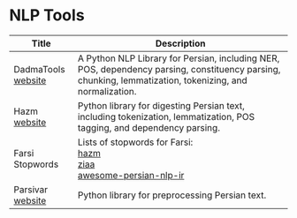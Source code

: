 # NLP Tools

| Title | Description |
| ----- | ----------- |
| DadmaTools<br>[website](https://github.com/Dadmatech/DadmaTools) | A Python NLP Library for Persian, including NER, POS, dependency parsing, constituency parsing, chunking, lemmatization, tokenizing, and normalization.|
| Hazm<br>[website](https://github.com/sobhe/hazm) | Python library for digesting Persian text, including tokenization, lemmatization, POS tagging, and dependency parsing. |
| Farsi Stopwords  | Lists of stopwords for Farsi: <br> [hazm](https://github.com/sobhe/hazm/blob/master/hazm/data/stopwords.dat) <br> [ziaa](https://github.com/ziaa/Persian-stopwords-collection) <br> [awesome-persian-nlp-ir](https://github.com/mhbashari/awesome-persian-nlp-ir/blob/master/stopwords.txt) |
| Parsivar<br>[website](https://github.com/ICTRC/Parsivar) | Python library for preprocessing Persian text. |
